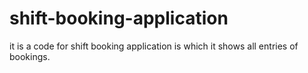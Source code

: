 # shift-booking-application
it is a code for shift booking application is which it shows all entries of bookings.
